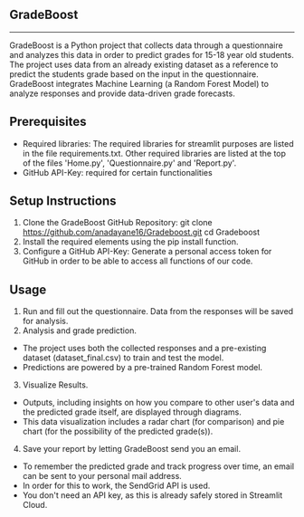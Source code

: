 GradeBoost
------------
------------
GradeBoost is a Python project that collects data through a questionnaire and analyzes this data in order to predict grades for 15-18 year old students.
The project uses data from an already existing dataset as a reference to predict the students grade based on the input in the questionnaire. 
GradeBoost integrates Machine Learning (a Random Forest Model) to analyze responses and provide data-driven grade forecasts.

Prerequisites
------------
- Required libraries: The required libraries for streamlit purposes are listed in the file requirements.txt. Other required libraries are listed at the top of the files 'Home.py', 'Questionnaire.py' and 'Report.py'.
- GitHub API-Key: required for certain functionalities

Setup Instructions
-----------
1. Clone the GradeBoost GitHub Repository:
  git clone https://github.com/anadayane16/Gradeboost.git
  cd Gradeboost
2. Install the required elements using the pip install function.
3. Configure a GitHub API-Key:
  Generate a personal access token for GitHub in order to be able to access all functions of our code.

Usage
------------
1. Run and fill out the questionnaire. Data from the responses will be saved for analysis.
2. Analysis and grade prediction.
  - The project uses both the collected responses and a pre-existing dataset (dataset_final.csv) to train and test the model.
  - Predictions are powered by a pre-trained Random Forest model.
3. Visualize Results.
  - Outputs, including insights on how you compare to other user's data and the predicted grade itself, are displayed through diagrams.
  - This data visualization includes a radar chart (for comparison) and pie chart (for the possibility of the predicted grade(s)).
4. Save your report by letting GradeBoost send you an email.
  - To remember the predicted grade and track progress over time, an email can be sent to your personal mail address.
  - In order for this to work, the SendGrid API is used.
  - You don't need an API key, as this is already safely stored in Streamlit Cloud.
